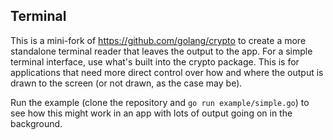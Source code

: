 Terminal
---

This is a mini-fork of https://github.com/golang/crypto to create a more
standalone terminal reader that leaves the output to the app.  For a simple
terminal interface, use what's built into the crypto package.  This is for
applications that need more direct control over how and where the output is
drawn to the screen (or not drawn, as the case may be).

Run the example (clone the repository and `go run example/simple.go`) to see
how this might work in an app with lots of output going on in the background.
